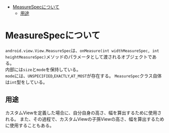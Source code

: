 <!-- TOC depthFrom:1 depthTo:6 withLinks:1 updateOnSave:1 orderedList:0 -->

- [MeasureSpecについて](#measurespec)
	- [用途](#用途)

<!-- /TOC -->


# MeasureSpecについて

`android.view.View.MeasureSpec`は、`onMeasure(int widthMeasureSpec, int heightMeasureSpec)`メソッドのパラメータとして渡されるオブジェクトである。  
内部には`size`と`mode`を保持している。  
`mode`には、`UNSPECIFIED`,`EXACTLY`,`AT_MOST`が存在する。
`MeasureSpec`クラス自体は`int`型をしている。


## 用途

カスタムViewを定義した場合に、自分自身の高さ、幅を算出するために使用される。
また、その過程で、カスタムViewの子孫Viewの高さ、幅を算出するために使用することもある。
